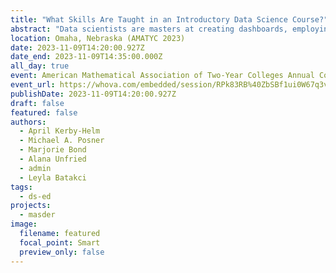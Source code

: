 ```yaml
---
title: "What Skills Are Taught in an Introductory Data Science Course?"
abstract: "Data scientists are masters at creating dashboards, employing machine learning models, data wrangling, and creating visualizations to name a few. This begs the questions, \"What content should be covered in an introductory college-level data science course?\" Come learn about topics and skills taught in such courses in the United States."
location: Omaha, Nebraska (AMATYC 2023)
date: 2023-11-09T14:20:00.927Z
date_end: 2023-11-09T14:35:00.000Z
all_day: true
event: American Mathematical Association of Two-Year Colleges Annual Conference 2023
event_url: https://whova.com/embedded/session/RPk83RB%40ZbSBf1ui0W67q3voZDJ-CdWn5FqTbAnEZCU%3D/3427943/?widget=primary
publishDate: 2023-11-09T14:20:00.927Z
draft: false
featured: false
authors:
  - April Kerby-Helm
  - Michael A. Posner
  - Marjorie Bond
  - Alana Unfried
  - admin
  - Leyla Batakci
tags:
  - ds-ed
projects:
  - masder
image:
  filename: featured
  focal_point: Smart
  preview_only: false
---
```

